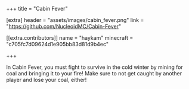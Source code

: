 +++
title = "Cabin Fever"

[extra]
header = "assets/images/cabin_fever.png"
link = "https://github.com/NucleoidMC/Cabin-Fever"

[[extra.contributors]]
name = "haykam"
minecraft = "c705fc7d09624d1e905bb83d81d9b4ec"

+++

In Cabin Fever, you must fight to survive in the cold winter by mining for coal and bringing it to your fire! Make sure to not get caught by another player and lose your coal, either!